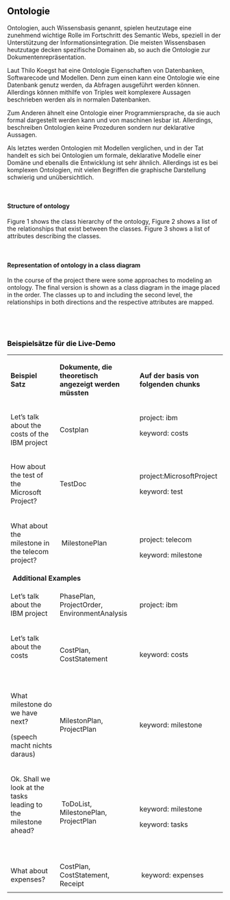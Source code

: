 <h2 style="color: #5e9ca0;"><span style="color: #000000;"><strong>Ontologie</strong></span></h2>
<p>Ontologien, auch Wissensbasis genannt, spielen heutzutage eine zunehmend wichtige Rolle im Fortschritt des Semantic Webs, speziell in der Unterst&uuml;tzung der Informationsintegration. Die meisten Wissensbasen heutzutage decken spezifische Domainen ab, so auch die Ontologie zur Dokumentenrepr&auml;sentation.</p>
<p>Laut Thilo Koegst hat eine Ontologie Eigenschaften von Datenbanken, Softwarecode und Modellen. Denn zum einen kann eine Ontologie wie eine Datenbank genutz werden, da Abfragen ausgef&uuml;hrt werden k&ouml;nnen. Allerdings k&ouml;nnen mithilfe von Triples weit komplexere Aussagen beschrieben werden als in normalen Datenbanken.</p>
<p>Zum Anderen &auml;hnelt eine Ontologie einer Programmiersprache, da sie auch formal dargestellt werden kann und von maschinen lesbar ist. Allerdings, beschreiben Ontologien keine Prozeduren sondern nur deklarative Aussagen.</p>
<p>Als letztes werden Ontologien mit Modellen verglichen, und in der Tat handelt es sich bei Ontologien um formale, deklarative Modelle einer Dom&auml;ne und ebenalls die Entwicklung ist sehr &auml;hnlich. Allerdings ist es bei komplexen Ontologien, mit vielen Begriffen die graphische Darstellung schwierig und un&uuml;bersichtlich.</p>
<p>&nbsp;</p>
<h4>Structure of ontology</h4>
<p>Figure 1 shows the class hierarchy of the ontology, Figure 2 shows a list of the relationships that exist between the classes. Figure 3 shows a list of attributes describing the classes.</p>
<p>&nbsp;</p>
<h4>Representation of ontology in a class diagram</h4>
<p>In the course of the project there were some approaches to modeling an ontology. The final version is shown as a class diagram in the image placed in the order. The classes up to and including the second level, the relationships in both directions and the respective attributes are mapped.</p>

<h2 style="color: #2e6c80;">&nbsp;</h2>
<h3 style="color: #2e6c80;"><span style="color: #000000;">Beispiels&auml;tze f&uuml;r die Live-Demo</span></h3>
<table>
<tbody>
<tr>
<td>
<p><strong>Beispiel Satz</strong></p>
</td>
<td>
<p><strong>Dokumente, die theoretisch angezeigt werden m&uuml;ssten</strong></p>
</td>
<td>
<p><strong>Auf der basis von folgenden chunks</strong></p>
</td>
</tr>
<tr>
<td><span style="font-weight: 400;">Let&rsquo;s talk about the costs of the IBM project</span></td>
<td><span style="font-weight: 400;">Costplan</span></td>
<td>
<p><span style="font-weight: 400;">project: ibm </span></p>
<p><span style="font-weight: 400;">keyword: costs</span></p>
<strong><br /></strong></td>
</tr>
<tr>
<td>
<p dir="ltr">How about the test of the Microsoft Project?</p>
</td>
<td>TestDoc</td>
<td>
<p dir="ltr">project:MicrosoftProject</p>
<p dir="ltr">keyword: test</p>
</td>
</tr>
<tr>
<td>
<p dir="ltr">What about the milestone in the telecom project?</p>
</td>
<td>&nbsp;MilestonePlan</td>
<td>&nbsp;
<p dir="ltr">project: telecom</p>
<p dir="ltr">keyword: milestone</p>
</td>
</tr>
<tr>
<td colspan="2"><strong>&nbsp;Additional Examples</strong>&nbsp;</td>
<td>&nbsp;</td>
</tr>
<tr>
<td>
<p dir="ltr">Let&rsquo;s talk about the IBM project</p>
</td>
<td>PhasePlan, ProjectOrder, EnvironmentAnalysis</td>
<td>project: ibm</td>
</tr>
<tr>
<td>
<p dir="ltr">Let&rsquo;s talk about the costs&nbsp;</p>
<p dir="ltr">&nbsp;</p>
</td>
<td>CostPlan, CostStatement&nbsp;</td>
<td>keyword: costs&nbsp;</td>
</tr>
<tr>
<td>
<p dir="ltr">What milestone do we have next?</p>
<p dir="ltr">(speech macht nichts daraus)</p>
</td>
<td>MilestonPlan, ProjectPlan&nbsp;</td>
<td>keyword: milestone&nbsp;</td>
</tr>
<tr>
<td>
<p dir="ltr">Ok. Shall we look at the tasks leading to the milestone ahead?</p>
<p dir="ltr">&nbsp;</p>
</td>
<td>&nbsp;ToDoList, MilestonePlan, ProjectPlan</td>
<td>&nbsp;
<p dir="ltr">keyword: milestone</p>
<p dir="ltr">keyword: tasks</p>
</td>
</tr>
<tr>
<td>
<p dir="ltr">What about expenses?</p>
</td>
<td>CostPlan, CostStatement, Receipt&nbsp;</td>
<td>&nbsp;keyword: expenses</td>
</tr>
</tbody>
</table>
<p>&nbsp;</p>
<p>&nbsp;</p>
<p><strong>&nbsp;</strong></p>
